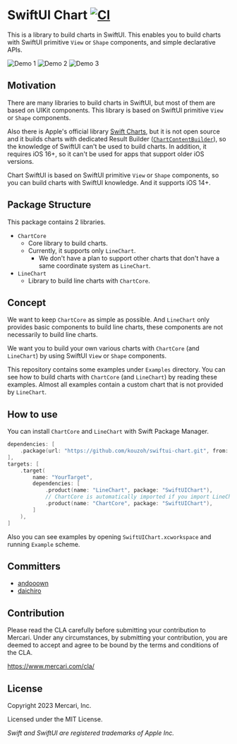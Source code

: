 # SwiftUI Chart [![CI](https://github.com/mercari/swiftui-chart/actions/workflows/ci.yml/badge.svg?branch=main)](https://github.com/mercari/swiftui-chart/actions/workflows/ci.yml)

This is a library to build charts in SwiftUI. This enables you to build charts with SwiftUI primitive `View` or `Shape` components, and simple declarative APIs.

![Demo 1](https://github.com/mercari/swiftui-chart/assets/19662625/8f7fa450-1994-44f8-83d2-bf8246fb75cd)
![Demo 2](https://github.com/mercari/swiftui-chart/assets/19662625/7d910014-82d2-4dbe-878e-3708058662db)
![Demo 3](https://github.com/mercari/swiftui-chart/assets/19662625/59af5b85-8033-4def-8d20-ad6ea8aad70b)

## Motivation
There are many libraries to build charts in SwiftUI, but most of them are based on UIKit components. This library is based on SwiftUI primitive `View` or `Shape` components.

Also there is Apple's official library [Swift Charts](https://developer.apple.com/documentation/charts), but it is not open source and it builds charts with dedicated Result Builder ([`ChartContentBuilder`](https://developer.apple.com/documentation/charts/chartcontentbuilder)), so the knowledge of SwiftUI can't be used to build charts. In addition, it requires iOS 16+, so it can't be used for apps that support older iOS versions.

Chart SwiftUI is based on SwiftUI primitive `View` or `Shape` components, so you can build charts with SwiftUI knowledge. And it supports iOS 14+.

## Package Structure
This package contains 2 libraries.

- `ChartCore`
  - Core library to build charts.
  - Currently, it supports only `LineChart`.
    - We don't have a plan to support other charts that don't have a same coordinate system as `LineChart`.
- `LineChart`
  - Library to build line charts with `ChartCore`.

## Concept
We want to keep `ChartCore` as simple as possible. And `LineChart` only provides basic components to build line charts, these components are not necessarily to build line charts.

We want you to build your own various charts with `ChartCore` (and `LineChart`) by using SwiftUI `View` or `Shape` components.

This repository contains some examples under `Examples` directory. You can see how to build charts with `ChartCore` (and `LineChart`) by reading these examples. Almost all examples contain a custom chart that is not provided by `LineChart`.

## How to use
You can install `ChartCore` and `LineChart` with Swift Package Manager.

```swift
dependencies: [
    .package(url: "https://github.com/kouzoh/swiftui-chart.git", from: "0.1.0"),
],
targets: [
    .target(
        name: "YourTarget",
        dependencies: [
            .product(name: "LineChart", package: "SwiftUIChart"),
            // ChartCore is automatically imported if you import LineChart.
            .product(name: "ChartCore", package: "SwiftUIChart"),
        ]
    ),
]
```

Also you can see examples by opening `SwiftUIChart.xcworkspace` and running `Example` scheme.

## Committers
- [andooown](https://github.com/andooown)
- [daichiro](https://github.com/daichiro)

## Contribution

Please read the CLA carefully before submitting your contribution to Mercari. Under any circumstances, by submitting your contribution, you are deemed to accept and agree to be bound by the terms and conditions of the CLA.

https://www.mercari.com/cla/

## License

Copyright 2023 Mercari, Inc.

Licensed under the MIT License.

_Swift and SwiftUI are registered trademarks of Apple Inc._
